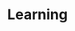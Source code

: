 ---
layout: category-archive
title: Learning
image: \assets\img\impacts\learning.png
permalink: /category/learning/
pagination: 
  enabled: true
  category: learning
  permalink: /:num/
---